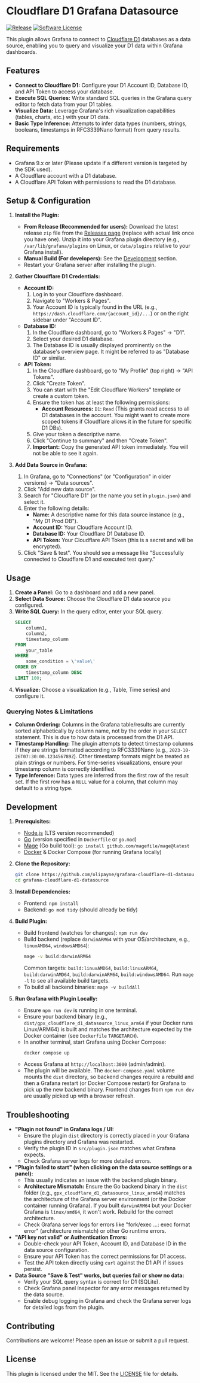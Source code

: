 # Cloudflare D1 Grafana Datasource

[![Release](https://img.shields.io/github/v/release/olipayne/grafana-cloudflare-d1-datasource?style=flat-square)](https://github.com/olipayne/grafana-cloudflare-d1-datasource/releases/latest)
[![Software License](https://img.shields.io/badge/license-Apache2-brightgreen.svg?style=flat-square)](LICENSE)
<!-- Add other badges as appropriate: build status, etc. -->

This plugin allows Grafana to connect to [Cloudflare D1](https://developers.cloudflare.com/d1/) databases as a data source, enabling you to query and visualize your D1 data within Grafana dashboards.

## Features

*   **Connect to Cloudflare D1:** Configure your D1 Account ID, Database ID, and API Token to access your database.
*   **Execute SQL Queries:** Write standard SQL queries in the Grafana query editor to fetch data from your D1 tables.
*   **Visualize Data:** Leverage Grafana\'s rich visualization capabilities (tables, charts, etc.) with your D1 data.
*   **Basic Type Inference:** Attempts to infer data types (numbers, strings, booleans, timestamps in RFC3339Nano format) from query results.

## Requirements

*   Grafana 9.x or later (Please update if a different version is targeted by the SDK used).
*   A Cloudflare account with a D1 database.
*   A Cloudflare API Token with permissions to read the D1 database.

## Setup & Configuration

1.  **Install the Plugin:**
    *   **From Release (Recommended for users):** Download the latest release `zip` file from the [Releases page](https://github.com/olipayne/grafana-cloudflare-d1-datasource/releases) (replace with actual link once you have one). Unzip it into your Grafana plugin directory (e.g., `/var/lib/grafana/plugins` on Linux, or `data/plugins` relative to your Grafana install).
    *   **Manual Build (For developers):** See the [Development](#development) section.
    *   Restart your Grafana server after installing the plugin.

2.  **Gather Cloudflare D1 Credentials:**
    *   **Account ID:**
        1.  Log in to your Cloudflare dashboard.
        2.  Navigate to "Workers & Pages".
        3.  Your Account ID is typically found in the URL (e.g., `https://dash.cloudflare.com/{account_id}/...`) or on the right sidebar under "Account ID".
        <!-- TODO: User to verify and add more precise instructions or link to CF docs -->
    *   **Database ID:**
        1.  In the Cloudflare dashboard, go to "Workers & Pages" -> "D1".
        2.  Select your desired D1 database.
        3.  The Database ID is usually displayed prominently on the database\'s overview page. It might be referred to as "Database ID" or similar.
        <!-- TODO: User to verify and add more precise instructions or link to CF docs -->
    *   **API Token:**
        1.  In the Cloudflare dashboard, go to "My Profile" (top right) -> "API Tokens".
        2.  Click "Create Token".
        3.  You can start with the "Edit Cloudflare Workers" template or create a custom token.
        4.  Ensure the token has at least the following permissions:
            *   **Account Resources:** `D1`: `Read` (This grants read access to all D1 databases in the account. You might want to create more scoped tokens if Cloudflare allows it in the future for specific D1 DBs).
            <!-- TODO: User to verify exact minimum permissions. CF docs on D1 API auth would be helpful. -->
        5.  Give your token a descriptive name.
        6.  Click "Continue to summary" and then "Create Token".
        7.  **Important:** Copy the generated API token immediately. You will not be able to see it again.

3.  **Add Data Source in Grafana:**
    1.  In Grafana, go to "Connections" (or "Configuration" in older versions) -> "Data sources".
    2.  Click "Add new data source".
    3.  Search for "Cloudflare D1" (or the name you set in `plugin.json`) and select it.
    4.  Enter the following details:
        *   **Name:** A descriptive name for this data source instance (e.g., "My D1 Prod DB").
        *   **Account ID:** Your Cloudflare Account ID.
        *   **Database ID:** Your Cloudflare D1 Database ID.
        *   **API Token:** Your Cloudflare API Token (this is a secret and will be encrypted).
    5.  Click "Save & test". You should see a message like "Successfully connected to Cloudflare D1 and executed test query."

## Usage

1.  **Create a Panel:** Go to a dashboard and add a new panel.
2.  **Select Data Source:** Choose the Cloudflare D1 data source you configured.
3.  **Write SQL Query:** In the query editor, enter your SQL query.
    ```sql
    SELECT
        column1,
        column2,
        timestamp_column
    FROM
        your_table
    WHERE
        some_condition = \'value\'
    ORDER BY
        timestamp_column DESC
    LIMIT 100;
    ```
4.  **Visualize:** Choose a visualization (e.g., Table, Time series) and configure it.

### Querying Notes & Limitations

*   **Column Ordering:** Columns in the Grafana table/results are currently sorted alphabetically by column name, not by the order in your `SELECT` statement. This is due to how data is processed from the D1 API.
*   **Timestamp Handling:** The plugin attempts to detect timestamp columns if they are strings formatted according to RFC3339Nano (e.g., `2023-10-26T07:30:00.123456789Z`). Other timestamp formats might be treated as plain strings or numbers. For time-series visualizations, ensure your timestamp column is correctly identified.
*   **Type Inference:** Data types are inferred from the first row of the result set. If the first row has a `NULL` value for a column, that column may default to a string type.

## Development

1.  **Prerequisites:**
    *   [Node.js](https://nodejs.org/) (LTS version recommended)
    *   [Go](https://golang.org/doc/install) (version specified in `Dockerfile` or `go.mod`)
    *   [Mage](https://magefile.org/) (Go build tool): `go install github.com/magefile/mage@latest`
    *   [Docker](https://www.docker.com/) & Docker Compose (for running Grafana locally)

2.  **Clone the Repository:**
    ```bash
    git clone https://github.com/olipayne/grafana-cloudflare-d1-datasource.git
    cd grafana-cloudflare-d1-datasource
    ```

3.  **Install Dependencies:**
    *   Frontend: `npm install`
    *   Backend: `go mod tidy` (should already be tidy)

4.  **Build Plugin:**
    *   Build frontend (watches for changes): `npm run dev`
    *   Build backend (replace `darwinARM64` with your OS/architecture, e.g., `linuxAMD64`, `windowsAMD64`):
        ```bash
        mage -v build:darwinARM64
        ```
        Common targets: `build:linuxAMD64`, `build:linuxARM64`, `build:darwinAMD64`, `build:darwinARM64`, `build:windowsAMD64`.
        Run `mage -l` to see all available build targets.
    *   To build all backend binaries: `mage -v buildAll`

5.  **Run Grafana with Plugin Locally:**
    *   Ensure `npm run dev` is running in one terminal.
    *   Ensure your backend binary (e.g., `dist/gpx_cloudflare_d1_datasource_linux_arm64` if your Docker runs Linux/ARM64) is built and matches the architecture expected by the Docker container (see `Dockerfile` `TARGETARCH`).
    *   In another terminal, start Grafana using Docker Compose:
        ```bash
        docker compose up
        ```
    *   Access Grafana at `http://localhost:3000` (admin/admin).
    *   The plugin will be available. The `docker-compose.yaml` volume mounts the `dist` directory, so backend changes require a rebuild and then a Grafana restart (or Docker Compose restart) for Grafana to pick up the new backend binary. Frontend changes from `npm run dev` are usually picked up with a browser refresh.

## Troubleshooting

*   **"Plugin not found" in Grafana logs / UI:**
    *   Ensure the plugin `dist` directory is correctly placed in your Grafana plugins directory and Grafana was restarted.
    *   Verify the plugin ID in `src/plugin.json` matches what Grafana expects.
    *   Check Grafana server logs for more detailed errors.
*   **"Plugin failed to start" (when clicking on the data source settings or a panel):**
    *   This usually indicates an issue with the backend plugin binary.
    *   **Architecture Mismatch:** Ensure the Go backend binary in the `dist` folder (e.g., `gpx_cloudflare_d1_datasource_linux_arm64`) matches the architecture of the Grafana server environment (or the Docker container running Grafana). If you built `darwinARM64` but your Docker Grafana is `linux/amd64`, it won\'t work. Rebuild for the correct architecture.
    *   Check Grafana server logs for errors like "fork/exec ...: exec format error" (architecture mismatch) or other Go runtime errors.
*   **"API key not valid" or Authentication Errors:**
    *   Double-check your API Token, Account ID, and Database ID in the data source configuration.
    *   Ensure your API Token has the correct permissions for D1 access.
    *   Test the API token directly using `curl` against the D1 API if issues persist.
*   **Data Source "Save & Test" works, but queries fail or show no data:**
    *   Verify your SQL query syntax is correct for D1 (SQLite).
    *   Check Grafana panel inspector for any error messages returned by the data source.
    *   Enable debug logging in Grafana and check the Grafana server logs for detailed logs from the plugin.

## Contributing

Contributions are welcome! Please open an issue or submit a pull request.

## License

This plugin is licensed under the MIT. See the [LICENSE](./LICENSE) file for details.

<!-- Optional:
## Acknowledgements
* ...
-->
